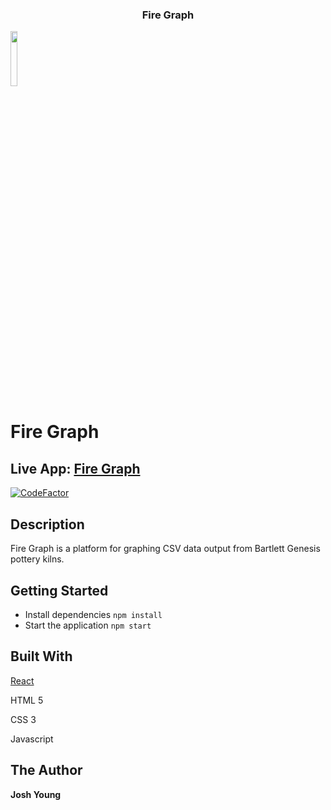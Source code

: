 <h3 align="center">Fire Graph</h3>

<img src="https://github.com/JoshuaAYoung/firegraph-by-jay" width="15%">

# Fire Graph

## Live App: [Fire Graph](https://fire-graph.com)

[![CodeFactor](https://www.codefactor.io/repository/github.com/JoshuaAYoung/firegraph-by-jay/badge)](https://www.codefactor.io/repository/github.com/JoshuaAYoung/firegraph-by-jay)

## Description

Fire Graph is a platform for graphing CSV data output from Bartlett Genesis pottery kilns.

## Getting Started

- Install dependencies `npm install`
- Start the application `npm start`

## Built With

[React](https://reactjs.org/)

HTML 5

CSS 3

Javascript

## The Author

**Josh Young**